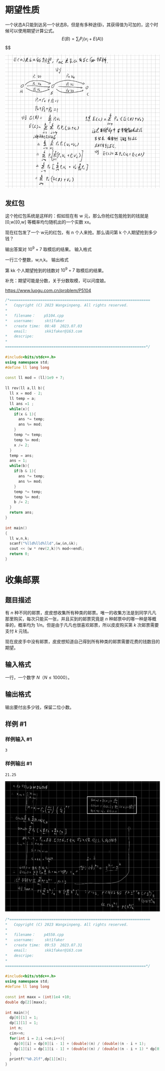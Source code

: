 # 期望性质

一个状态A只能到达另一个状态B，但是有多种途径i，其获得值为可加的，这个时候可以使用期望计算公式。
$$
E(B) = \sum_iP_i(v_i + E(A))
$$
$$

![image-20230703094421143](img/image-20230703094421143.png)

## 发红包
这个抢红包系统是这样的：假如现在有 w 元，那么你抢红包能抢到的钱就是 [0,w][0,w] 等概率均匀随机出的一个实数 xx。

现在红包发了一个 w元的红包，有 n 个人来抢。那么请问第 k 个人期望抢到多少钱？

输出答案对 $10^9+7$ 取模后的结果。
输入格式

一行三个整数，w,n,k。
输出格式

第 kk 个人期望抢到的钱数对 $10^9+7$ 取模后的结果。

补充：期望可能是分数，关于分数取模，可以问度娘。

https://www.luogu.com.cn/problem/P5104
```cpp
/*================================================================
*   Copyright (C) 2023 Wangxinpeng. All rights reserved.
*   
*   filename：    p5104.cpp
*   username:     skt1faker
*   create time:  08:48  2023.07.03
    email:        skk1faker@163.com
*   descripe:     
*
================================================================*/

#include<bits/stdc++.h>
using namespace std;
#define ll long long

const ll mod = (ll)1e9 + 7;

ll rev(ll a,ll b){
  ll x = mod - 2;
  ll temp = a;
  ll ans =1 ;
  while(x){
    if(x & 1){
      ans *= temp;
      ans %= mod;
    }
    temp *= temp;
    temp %= mod;
    x /= 2;
  }
  temp = ans;
  ans = 1;
  while(b){
    if(b & 1){
      ans *= temp;
      ans %= mod;
    }
    temp *= temp;
    temp %= mod;
    b /= 2;
  }
  return ans;
}

int main()
{
  ll w,n,k;
  scanf("%lld%lld%lld",&w,&n,&k);
  cout << (w * rev(2,k))% mod<<endl;
  return 0;
}

```



# 收集邮票

## 题目描述

有 $n$ 种不同的邮票，皮皮想收集所有种类的邮票。唯一的收集方法是到同学凡凡那里购买，每次只能买一张，并且买到的邮票究竟是 $n$ 种邮票中的哪一种是等概率的，概率均为 $1/n$。但是由于凡凡也很喜欢邮票，所以皮皮购买第 $k$ 次邮票需要支付 $k$ 元钱。

现在皮皮手中没有邮票，皮皮想知道自己得到所有种类的邮票需要花费的钱数目的期望。

## 输入格式

一行，一个数字 $N$（$N \le 10000$）。

## 输出格式

输出要付出多少钱，保留二位小数。

## 样例 #1

### 样例输入 #1

```
3
```

### 样例输出 #1

```
21.25
```

![image-20230731102415702](img/image-20230731102415702.png)

```cpp
/*================================================================
*   Copyright (C) 2023 Wangxinpeng. All rights reserved.
*   
*   filename：    p4550.cpp
*   username:     skt1faker
*   create time:  09:53  2023.07.31
    email:        skk1faker@163.com
*   descripe:     
*
================================================================*/

#include<bits/stdc++.h>
using namespace std;
#define ll long long

const int maxx = (int)1e4 +10;
double dp[2][maxx];

int main(){
  dp[0][1] = 1;
  dp[1][1] = 1;
  int n;
  cin>>n;
  for(int i = 2;i <=n;i++){
    dp[0][i] = dp[0][i - 1] + (double)(n) / (double)(n - i + 1);
    dp[1][i] = dp[1][i - 1] + (double)(n) / (double)(n - i + 1) * dp[0][i - 1] + ((double)(n) / (n - i + 1.0)) * (n * 1.0) / (n - i + 1.0);
  }
  printf("%0.2lf",dp[1][n]);
}

```

